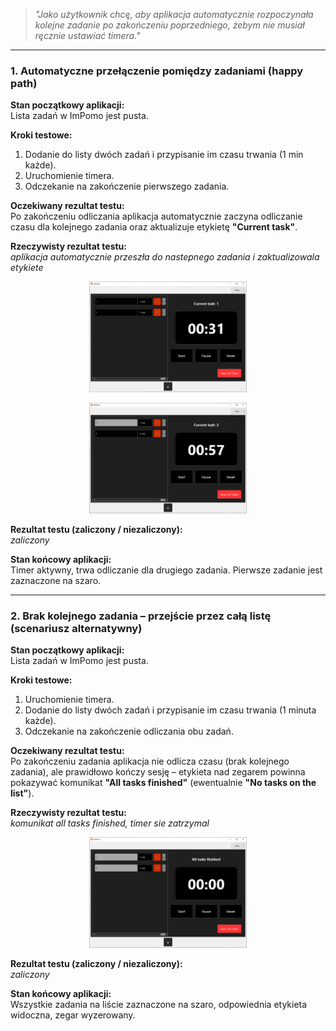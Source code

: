 > _"Jako użytkownik chcę, aby aplikacja automatycznie rozpoczynała kolejne zadanie po zakończeniu poprzedniego, żebym nie musiał ręcznie ustawiać timera."_

---

### **1. Automatyczne przełączenie pomiędzy zadaniami (happy path)**

**Stan początkowy aplikacji:**  
Lista zadań w ImPomo jest pusta.

**Kroki testowe:**
1. Dodanie do listy dwóch zadań i przypisanie im czasu trwania (1 min każde).
2. Uruchomienie timera.
3. Odczekanie na zakończenie pierwszego zadania.

**Oczekiwany rezultat testu:**  
Po zakończeniu odliczania aplikacja automatycznie zaczyna odliczanie czasu dla kolejnego zadania oraz aktualizuje etykietę **"Current task"**.

**Rzeczywisty rezultat testu:**  
*aplikacja automatycznie przeszła do nastepnego zadania i zaktualizowala etykiete*
<p align="center">
  <img src="../testCasesResults/WFM002-1.png" width="50%" />
</p>
<p align="center">
  <img src="../testCasesResults/WFM002-2.png" width="50%" />
</p>



**Rezultat testu (zaliczony / niezaliczony):**  
*zaliczony*

**Stan końcowy aplikacji:**  
Timer aktywny, trwa odliczanie dla drugiego zadania. Pierwsze zadanie jest zaznaczone na szaro.

---

### **2. Brak kolejnego zadania – przejście przez całą listę (scenariusz alternatywny)**

**Stan początkowy aplikacji:**  
Lista zadań w ImPomo jest pusta.

**Kroki testowe:**
1. Uruchomienie timera.
2. Dodanie do listy dwóch zadań i przypisanie im czasu trwania (1 minuta każde).
3. Odczekanie na zakończenie odliczania obu zadań.

**Oczekiwany rezultat testu:**  
Po zakończeniu zadania aplikacja nie odlicza czasu (brak kolejnego zadania), ale prawidłowo kończy sesję – etykieta nad zegarem powinna pokazywać komunikat **"All tasks finished"** (ewentualnie **"No tasks on the list"**).

**Rzeczywisty rezultat testu:**  
*komunikat all tasks finished, timer sie zatrzymal*
<p align="center">
  <img src="../testCasesResults/WFM002-3.png" width="50%" />
</p>


**Rezultat testu (zaliczony / niezaliczony):**  
*zaliczony*

**Stan końcowy aplikacji:**  
Wszystkie zadania na liście zaznaczone na szaro, odpowiednia etykieta widoczna, zegar wyzerowany.
